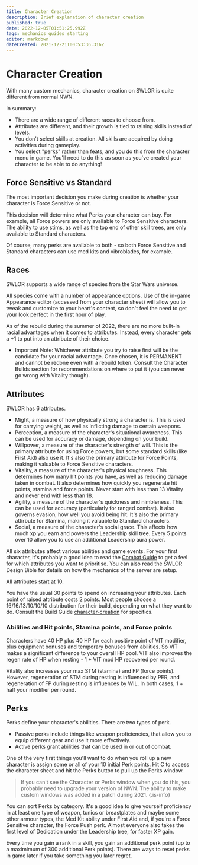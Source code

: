 ```yaml
---
title: Character Creation
description: Brief explanation of character creation
published: true
date: 2022-12-05T01:51:25.992Z
tags: mechanics guides starting
editor: markdown
dateCreated: 2021-12-21T00:53:36.316Z
---
```


# Character Creation
With many custom mechanics, character creation on SWLOR is quite different from normal NWN.

In summary:
* There are a wide range of different races to choose from.
* Attributes are different, and their growth is tied to raising skills instead of levels.
* You don't select skills at creation.  All skills are acquired by doing activities during gameplay.
* You select "perks" rather than feats, and you do this from the character menu in game.  You'll need to do this as soon as you've created your character to be able to do anything!

## Force Sensitive vs Standard
The most important decision you make during creation is whether your character is Force Sensitive or not. 	

This decision will determine what Perks your character can buy.  For example, all Force powers are only available to Force Sensitive characters.  The ability to use stims, as well as the top end of other skill trees, are only available to Standard characters.  

Of course, many perks are available to both - so both Force Sensitive and Standard characters can use med kits and vibroblades, for example. 

## Races
SWLOR supports a wide range of species from the Star Wars universe. 

All species come with a number of appearance options.  Use of the in-game Appearance editor (accessed from your character sheet) will allow you to tweak and customize to your heart's content, so don't feel the need to get your look perfect in the first hour of play.  

As of the rebuild during the summer of 2022, there are no more built-in racial advantages when it comes to attributes.  Instead, every character gets a +1 to put into an attribute of their choice.  
* Important Note: Whichever attribute you try to raise first will be the candidate for your racial advantage.  Once chosen, it is PERMANENT and cannot be redone even with a rebuild token.  Consult the Character Builds section for recommendations on where to put it (you can never go wrong with Vitality though).  

## Attributes
SWLOR has 6 attributes.
* Might, a measure of how physically strong a character is.  This is used for carrying weight, as well as inflicting damage to certain weapons.  
* Perception, a measure of the character's situational awareness.  This can be used for accuracy or damage, depending on your build.  
* Willpower, a measure of the character's strength of will.  This is the primary attribute for using Force powers, but some standard skills (like First Aid) also use it.  It's also the primary attribute for Force Points, making it valuable to Force Sensitive characters.
* Vitality, a measure of the character's physical toughness.  This determines how many hit points you have, as well as reducing damage taken in combat.  It also determines how quickly you regenerate hit points, stamina and force points.  Never start with less than 13 Vitality and never end with less than 18.  
* Agility, a measure of the character's quickness and nimbleness.  This can be used for accuracy (particularly for ranged combat).  It also governs evasion, how well you avoid being hit.  It's also the primary attirbute for Stamina, making it valuable to Standard characters.  
* Social, a measure of the character's social grace.  This affects how much xp you earn and powers the Leadership skill tree.  Every 5 points over 10 allow you to use an additional Leadership aura power.

All six attributes affect various abilities and game events.  For your first character, it's probably a good idea to read the [Combat Guide](/Gameplay/combat-guide) to get a feel for which attributes you want to prioritise.  You can also read the SWLOR Design Bible for details on how the mechanics of the server are setup.  

All attributes start at 10.

You have the usual 30 points to spend on increasing your attributes.  Each point of raised attribute costs 2 points.  Most people choose a 16/16/13/10/10/10 distribution for their build, depending on what they want to do.  Consult the Build Guide [character-creation](/Gameplay/Builds/character-creation) for specifics.

### Abilities and Hit points, Stamina points, and Force points
Characters have 40 HP plus 40 HP for each positive point of VIT modifier, plus equipment bonuses and temporary bonuses from abilities.  So VIT makes a significant difference to your overall HP pool.  VIT also improves the regen rate of HP when resting - 1 + VIT mod HP recovered per round.

Vitality also increases your max STM (stamina) and FP (force points). However, regeneration of STM during resting is influenced by PER, and regeneration of FP during resting is influences by WIL. In both cases, 1 + half your modifier per round. 

## Perks
Perks define your character's abilities.  There are two types of perk.
* Passive perks include things like weapon proficiencies, that allow you to equip different gear and use it more effectively.
* Active perks grant abilities that can be used in or out of combat.

One of the very first things you'll want to do when you roll up a new character is assign some or all of your 10 initial Perk points.  Hit C to access the character sheet and hit the Perks button to pull up the Perks window.
> If you can't see the Character or Perks window when you do this, you probably need to upgrade your version of NWN.  The ability to make custom windows was added in a patch during 2021.
{.is-info}

You can sort Perks by category.  It's a good idea to give yourself proficiency in at least one type of weapon, tunics or breastplates and maybe some other armour types, the Med Kit ability under First Aid and, if you're a Force Sensitive character, the Force Push perk.  Almost everyone also takes the first level of Dedication under the Leadership tree, for faster XP gain.

Every time you gain a rank in a skill, you gain an additional perk point (up to a maximimum of 300 additional Perk points).  There are ways to reset perks in game later if you take something you later regret.  